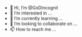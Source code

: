 - 👋 Hi, I’m @GoDIncognit
- 👀 I’m interested in ...
- 🌱 I’m currently learning ...
- 💞️ I’m looking to collaborate on ...
- 📫 How to reach me ...

<!---
GoDIncognit/GoDIncognit is a ✨ special ✨ repository because its `README.md` (this file) appears on your GitHub profile.
You can click the Preview link to take a look at your changes.
--->
